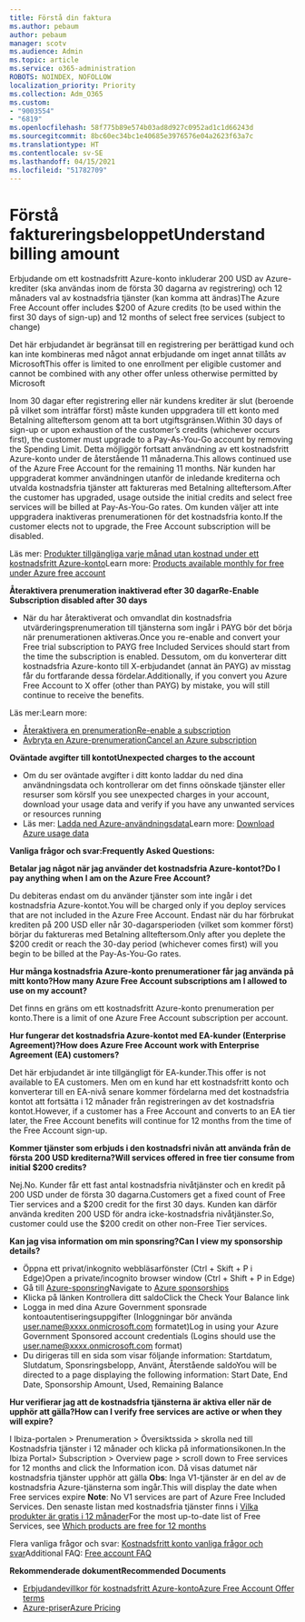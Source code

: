 ```yaml
---
title: Förstå din faktura
ms.author: pebaum
author: pebaum
manager: scotv
ms.audience: Admin
ms.topic: article
ms.service: o365-administration
ROBOTS: NOINDEX, NOFOLLOW
localization_priority: Priority
ms.collection: Adm_O365
ms.custom:
- "9003554"
- "6819"
ms.openlocfilehash: 58f775b89e574b03ad8d927c0952ad1c1d66243d
ms.sourcegitcommit: 8bc60ec34bc1e40685e3976576e04a2623f63a7c
ms.translationtype: HT
ms.contentlocale: sv-SE
ms.lasthandoff: 04/15/2021
ms.locfileid: "51782709"
---
```

# <a name="understand-billing-amount"></a><span data-ttu-id="55196-102">Förstå faktureringsbeloppet</span><span class="sxs-lookup"><span data-stu-id="55196-102">Understand billing amount</span></span>

<span data-ttu-id="55196-103">Erbjudande om ett kostnadsfritt Azure-konto inkluderar 200 USD av Azure-krediter (ska användas inom de första 30 dagarna av registrering) och 12 månaders val av kostnadsfria tjänster (kan komma att ändras)</span><span class="sxs-lookup"><span data-stu-id="55196-103">The Azure Free Account offer includes $200 of Azure credits (to be used within the first 30 days of sign-up) and 12 months of select free services (subject to change)</span></span>

<span data-ttu-id="55196-104">Det här erbjudandet är begränsat till en registrering per berättigad kund och kan inte kombineras med något annat erbjudande om inget annat tillåts av Microsoft</span><span class="sxs-lookup"><span data-stu-id="55196-104">This offer is limited to one enrollment per eligible customer and cannot be combined with any other offer unless otherwise permitted by Microsoft</span></span>

<span data-ttu-id="55196-105">Inom 30 dagar efter registrering eller när kundens krediter är slut (beroende på vilket som inträffar först) måste kunden uppgradera till ett konto med Betalning allteftersom genom att ta bort utgiftsgränsen.</span><span class="sxs-lookup"><span data-stu-id="55196-105">Within 30 days of sign-up or upon exhaustion of the customer’s credits (whichever occurs first), the customer must upgrade to a Pay-As-You-Go account by removing the Spending Limit.</span></span> <span data-ttu-id="55196-106">Detta möjliggör fortsatt användning av ett kostnadsfritt Azure-konto under de återstående 11 månaderna.</span><span class="sxs-lookup"><span data-stu-id="55196-106">This allows continued use of the Azure Free Account for the remaining 11 months.</span></span> <span data-ttu-id="55196-107">När kunden har uppgraderat kommer användningen utanför de inledande krediterna och utvalda kostnadsfria tjänster att faktureras med Betalning allteftersom.</span><span class="sxs-lookup"><span data-stu-id="55196-107">After the customer has upgraded, usage outside the initial credits and select free services will be billed at Pay-As-You-Go rates.</span></span> <span data-ttu-id="55196-108">Om kunden väljer att inte uppgradera inaktiveras prenumerationen för det kostnadsfria konto.</span><span class="sxs-lookup"><span data-stu-id="55196-108">If the customer elects not to upgrade, the Free Account subscription will be disabled.</span></span>

<span data-ttu-id="55196-109">Läs mer: [Produkter tillgängliga varje månad utan kostnad under ett kostnadsfritt Azure-konto](https://azure.microsoft.com/free/free-account-faq/)</span><span class="sxs-lookup"><span data-stu-id="55196-109">Learn more: [Products available monthly for free under Azure free account](https://azure.microsoft.com/free/free-account-faq/)</span></span>

<span data-ttu-id="55196-110">**Återaktivera prenumeration inaktiverad efter 30 dagar**</span><span class="sxs-lookup"><span data-stu-id="55196-110">**Re-Enable Subscription disabled after 30 days**</span></span>

- <span data-ttu-id="55196-111">När du har återaktiverat och omvandlat din kostnadsfria utvärderingsprenumeration till tjänsterna som ingår i PAYG bör det börja när prenumerationen aktiveras.</span><span class="sxs-lookup"><span data-stu-id="55196-111">Once you re-enable and convert your Free trial subscription to PAYG free Included Services should start from the time the subscription is enabled.</span></span> <span data-ttu-id="55196-112">Dessutom, om du konverterar ditt kostnadsfria Azure-konto till X-erbjudandet (annat än PAYG) av misstag får du fortfarande dessa fördelar.</span><span class="sxs-lookup"><span data-stu-id="55196-112">Additionally, if you convert you Azure Free Account to X offer (other than PAYG) by mistake, you will still continue to receive the benefits.</span></span>

<span data-ttu-id="55196-113">Läs mer:</span><span class="sxs-lookup"><span data-stu-id="55196-113">Learn more:</span></span> 
- [<span data-ttu-id="55196-114">Återaktivera en prenumeration</span><span class="sxs-lookup"><span data-stu-id="55196-114">Re-enable a subscription</span></span>](https://docs.microsoft.com/azure/billing/billing-subscription-become-disable?WT.mc_id=Portal-Microsoft_Azure_Support)
- [<span data-ttu-id="55196-115">Avbryta en Azure-prenumeration</span><span class="sxs-lookup"><span data-stu-id="55196-115">Cancel an Azure subscription</span></span>](https://docs.microsoft.com/azure/billing/billing-how-to-cancel-azure-subscription?WT.mc_id=Portal-Microsoft_Azure_Support)

<span data-ttu-id="55196-116">**Oväntade avgifter till kontot**</span><span class="sxs-lookup"><span data-stu-id="55196-116">**Unexpected charges to the account**</span></span>

- <span data-ttu-id="55196-117">Om du ser oväntade avgifter i ditt konto laddar du ned dina användningsdata och kontrollerar om det finns oönskade tjänster eller resurser som körs</span><span class="sxs-lookup"><span data-stu-id="55196-117">If you see unexpected charges in your account, download your usage data and verify if you have any unwanted services or resources running</span></span>
- <span data-ttu-id="55196-118">Läs mer: [Ladda ned Azure-användningsdata](https://docs.microsoft.com/azure/billing/billing-download-azure-invoice-daily-usage-date?WT.mc_id=Portal-Microsoft_Azure_Support#download-usage)</span><span class="sxs-lookup"><span data-stu-id="55196-118">Learn more: [Download Azure usage data](https://docs.microsoft.com/azure/billing/billing-download-azure-invoice-daily-usage-date?WT.mc_id=Portal-Microsoft_Azure_Support#download-usage)</span></span>

<span data-ttu-id="55196-119">**Vanliga frågor och svar:**</span><span class="sxs-lookup"><span data-stu-id="55196-119">**Frequently Asked Questions:**</span></span>

<span data-ttu-id="55196-120">**Betalar jag något när jag använder det kostnadsfria Azure-kontot?**</span><span class="sxs-lookup"><span data-stu-id="55196-120">**Do I pay anything when I am on the Azure Free Account?**</span></span>

<span data-ttu-id="55196-121">Du debiteras endast om du använder tjänster som inte ingår i det kostnadsfria Azure-kontot.</span><span class="sxs-lookup"><span data-stu-id="55196-121">You will be charged only if you deploy services that are not included in the Azure Free Account.</span></span> <span data-ttu-id="55196-122">Endast när du har förbrukat krediten på 200 USD eller når 30-dagarsperioden (vilket som kommer först) börjar du faktureras med Betalning allteftersom.</span><span class="sxs-lookup"><span data-stu-id="55196-122">Only after you deplete the $200 credit or reach the 30-day period (whichever comes first) will you begin to be billed at the Pay-As-You-Go rates.</span></span>

<span data-ttu-id="55196-123">**Hur många kostnadsfria Azure-konto prenumerationer får jag använda på mitt konto?**</span><span class="sxs-lookup"><span data-stu-id="55196-123">**How many Azure Free Account subscriptions am I allowed to use on my account?**</span></span>  

<span data-ttu-id="55196-124">Det finns en gräns om ett kostnadsfritt Azure-konto prenumeration per konto.</span><span class="sxs-lookup"><span data-stu-id="55196-124">There is a limit of one Azure Free Account subscription per account.</span></span>

<span data-ttu-id="55196-125">**Hur fungerar det kostnadsfria Azure-kontot med EA-kunder (Enterprise Agreement)?**</span><span class="sxs-lookup"><span data-stu-id="55196-125">**How does Azure Free Account work with Enterprise Agreement (EA) customers?**</span></span>  

<span data-ttu-id="55196-126">Det här erbjudandet är inte tillgängligt för EA-kunder.</span><span class="sxs-lookup"><span data-stu-id="55196-126">This offer is not available to EA customers.</span></span> <span data-ttu-id="55196-127">Men om en kund har ett kostnadsfritt konto och konverterar till en EA-nivå senare kommer fördelarna med det kostnadsfria kontot att fortsätta i 12 månader från registreringen av det kostnadsfria kontot.</span><span class="sxs-lookup"><span data-stu-id="55196-127">However, if a customer has a Free Account and converts to an EA tier later, the Free Account benefits will continue for 12 months from the time of the Free Account sign-up.</span></span>

<span data-ttu-id="55196-128">**Kommer tjänster som erbjuds i den kostnadsfri nivån att använda från de första 200 USD krediterna?**</span><span class="sxs-lookup"><span data-stu-id="55196-128">**Will services offered in free tier consume from initial $200 credits?**</span></span>  

<span data-ttu-id="55196-129">Nej.</span><span class="sxs-lookup"><span data-stu-id="55196-129">No.</span></span> <span data-ttu-id="55196-130">Kunder får ett fast antal kostnadsfria nivåtjänster och en kredit på 200 USD under de första 30 dagarna.</span><span class="sxs-lookup"><span data-stu-id="55196-130">Customers get a fixed count of Free Tier services and a $200 credit for the first 30 days.</span></span> <span data-ttu-id="55196-131">Kunden kan därför använda krediten 200 USD för andra icke-kostnadsfria nivåtjänster.</span><span class="sxs-lookup"><span data-stu-id="55196-131">So, customer could use the $200 credit on other non-Free Tier services.</span></span>

<span data-ttu-id="55196-132">**Kan jag visa information om min sponsring?**</span><span class="sxs-lookup"><span data-stu-id="55196-132">**Can I view my sponsorship details?**</span></span>

- <span data-ttu-id="55196-133">Öppna ett privat/inkognito webbläsarfönster (Ctrl + Skift + P i Edge)</span><span class="sxs-lookup"><span data-stu-id="55196-133">Open a private/incognito browser window (Ctrl + Shift + P in Edge)</span></span>
- <span data-ttu-id="55196-134">Gå till [Azure-sponsring](http://www.microsoftazuresponsorships.com/)</span><span class="sxs-lookup"><span data-stu-id="55196-134">Navigate to [Azure sponsorships](http://www.microsoftazuresponsorships.com/)</span></span>
- <span data-ttu-id="55196-135">Klicka på länken Kontrollera ditt saldo</span><span class="sxs-lookup"><span data-stu-id="55196-135">Click the Check Your Balance link</span></span>
- <span data-ttu-id="55196-136">Logga in med dina Azure Government sponsrade kontoautentiseringsuppgifter (Inloggningar bör använda user.name@xxxx.onmicrosoft.com formatet)</span><span class="sxs-lookup"><span data-stu-id="55196-136">Log in using your Azure Government Sponsored account credentials (Logins should use the user.name@xxxx.onmicrosoft.com format)</span></span>
- <span data-ttu-id="55196-137">Du dirigeras till en sida som visar följande information: Startdatum, Slutdatum, Sponsringsbelopp, Använt, Återstående saldo</span><span class="sxs-lookup"><span data-stu-id="55196-137">You will be directed to a page displaying the following information: Start Date, End Date, Sponsorship Amount, Used, Remaining Balance</span></span>

<span data-ttu-id="55196-138">**Hur verifierar jag att de kostnadsfria tjänsterna är aktiva eller när de upphör att gälla?**</span><span class="sxs-lookup"><span data-stu-id="55196-138">**How can I verify free services are active or when they will expire?**</span></span>

<span data-ttu-id="55196-139">I Ibiza-portalen > Prenumeration > Översiktssida > skrolla ned till Kostnadsfria tjänster i 12 månader och klicka på informationsikonen.</span><span class="sxs-lookup"><span data-stu-id="55196-139">In the Ibiza Portal> Subscription > Overview page > scroll down to Free services for 12 months and click the Information icon.</span></span> <span data-ttu-id="55196-140">Då visas datumet när kostnadsfria tjänster upphör att gälla **Obs**: Inga V1-tjänster är en del av de kostnadsfria Azure-tjänsterna som ingår.</span><span class="sxs-lookup"><span data-stu-id="55196-140">This will display the date when Free services expire **Note**: No V1 services are part of Azure Free Included Services.</span></span> <span data-ttu-id="55196-141">Den senaste listan med kostnadsfria tjänster finns i [Vilka produkter är gratis i 12 månader](http://www.microsoftazuresponsorships.com/)</span><span class="sxs-lookup"><span data-stu-id="55196-141">For the most up-to-date list of Free Services, see [Which products are free for 12 months](http://www.microsoftazuresponsorships.com/)</span></span>

<span data-ttu-id="55196-142">Flera vanliga frågor och svar: [Kostnadsfritt konto vanliga frågor och svar](https://azure.microsoft.com/free/free-account-faq/)</span><span class="sxs-lookup"><span data-stu-id="55196-142">Additional FAQ: [Free account FAQ](https://azure.microsoft.com/free/free-account-faq/)</span></span>

<span data-ttu-id="55196-143">**Rekommenderade dokument**</span><span class="sxs-lookup"><span data-stu-id="55196-143">**Recommended Documents**</span></span>

- [<span data-ttu-id="55196-144">Erbjudandevillkor för kostnadsfritt Azure-konto</span><span class="sxs-lookup"><span data-stu-id="55196-144">Azure Free Account Offer terms</span></span>](https://azure.microsoft.com/offers/ms-azr-0044p/)
- [<span data-ttu-id="55196-145">Azure-priser</span><span class="sxs-lookup"><span data-stu-id="55196-145">Azure Pricing</span></span>](https://azure.microsoft.com/pricing/)
